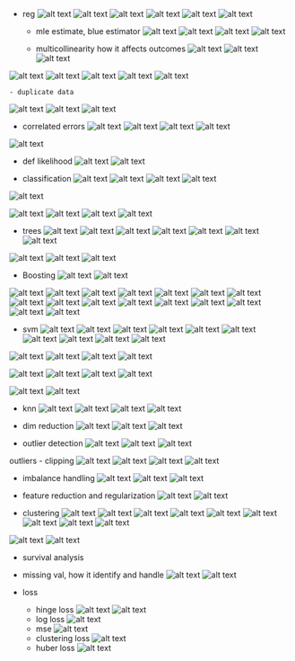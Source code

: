- reg
![alt text](images/image-15.png)
![alt text](images/image-16.png)
![alt text](images/image-22.png)
![alt text](images/image-24.png)
![alt text](images/image-117.png)
![alt text](images/image-118.png)



    - mle estimate, blue estimator
![alt text](images/image-2.png)
![alt text](images/image-3.png)
![alt text](images/image-4.png)
![alt text](images/image-5.png)
    
    
    - multicollinearity how it affects outcomes
![alt text](images/image-6.png)
![alt text](images/image-7.png)
![alt text](images/image-8.png)

![alt text](images/image-9.png)
![alt text](images/image-10.png)
![alt text](images/image-11.png)
![alt text](images/image-120.png)
![alt text](images/image-18.png)


    - duplicate data
![alt text](images/image-12.png)
![alt text](images/image-119.png)
![alt text](images/image-14.png)

- correlated errors
![alt text](images/image-26.png)
![alt text](images/image-27.png)
![alt text](images/image-28.png)
![alt text](images/image-29.png)

![alt text](images/image-30.png)

- def likelihood
![alt text](images/image.png)
![alt text](images/image-1.png)

- classification
![alt text](images/image-35.png)
![alt text](images/image-31.png)
![alt text](images/image-32.png)
![alt text](images/image-33.png)

![alt text](images/image-34.png)

![alt text](images/image-36.png)
![alt text](images/image-41.png)
![alt text](image.png)
![alt text](image-1.png)

- trees
![alt text](images/image-38.png)
![alt text](images/image-39.png)
![alt text](images/image-40.png)
![alt text](images/image-42.png)
![alt text](images/image-43.png)
![alt text](images/image-44.png)
![alt text](images/image-45.png)


![alt text](images/image-46.png)
![alt text](images/image-49.png)
![alt text](images/image-50.png)


- Boosting 
![alt text](images/image-47.png)
![alt text](images/image-48.png)

![alt text](images/image-51.png)
![alt text](images/image-52.png)
![alt text](images/image-53.png)
![alt text](images/image-54.png)
![alt text](images/image-55.png)
![alt text](images/image-56.png)
![alt text](images/image-57.png)
![alt text](images/image-58.png)
![alt text](images/image-59.png)
![alt text](images/image-60.png)
![alt text](images/image-61.png)
![alt text](images/image-62.png)
![alt text](images/image-63.png)
![alt text](images/image-64.png)
![alt text](images/image-66.png)
![alt text](images/image-67.png)


- svm
![alt text](images/image-65.png)
![alt text](images/image-68.png)
![alt text](images/image-69.png)
![alt text](images/image-70.png)
![alt text](images/image-71.png)
![alt text](images/image-72.png)
![alt text](images/image-73.png)
![alt text](images/image-74.png)
![alt text](images/image-75.png)
![alt text](images/image-76.png)

![alt text](images/image-77.png)
![alt text](images/image-78.png)
![alt text](images/image-79.png)
![alt text](images/image-112.png)

![alt text](images/image-121.png)
![alt text](images/image-122.png)
![alt text](images/image-123.png)
![alt text](images/image-124.png)

![alt text](images/image-125.png)
![alt text](images/image-126.png)

- knn
![alt text](images/image-80.png)
![alt text](images/image-81.png)
![alt text](images/image-82.png)
![alt text](images/image-83.png)

- dim reduction
![alt text](images/image-84.png)
![alt text](images/image-85.png)
![alt text](images/image-86.png)

- outlier detection
![alt text](images/image-17.png)
![alt text](images/image-87.png)
![alt text](images/image-88.png)

outliers - clipping
![alt text](images/image-89.png)
![alt text](images/image-90.png)
![alt text](images/image-91.png)
![alt text](images/image-92.png)

- imbalance handling
![alt text](images/image-93.png)
![alt text](images/image-94.png)
![alt text](images/image-95.png)

- feature reduction and regularization
![alt text](images/image-20.png)
![alt text](images/image-21.png)

- clustering
![alt text](images/image-96.png)
![alt text](images/image-97.png)
![alt text](images/image-98.png)
![alt text](images/image-99.png)
![alt text](images/image-100.png)
![alt text](images/image-101.png)
![alt text](images/image-102.png)
![alt text](images/image-103.png)
![alt text](images/image-105.png)

![alt text](images/image-113.png)
![alt text](images/image-116.png)

- survival analysis

- missing val, how it identify and handle
![alt text](images/image-19.png)
![alt text](images/image-23.png)

- loss
    - hinge loss
![alt text](images/image-109.png)
![alt text](images/image-110.png)
    - log loss
![alt text](images/image-108.png)
    - mse
![alt text](images/image-107.png)
    - clustering loss
![alt text](images/image-106.png)
    - huber loss
![alt text](images/image-127.png)


